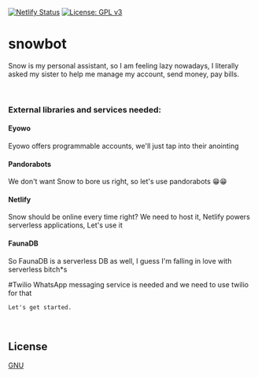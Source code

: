 [![Netlify Status](https://api.netlify.com/api/v1/badges/7c04f4a9-ba42-481c-8f65-d237016adbc3/deploy-status)](https://app.netlify.com/sites/snowbot/deploys)<space><space>
[![License: GPL v3](https://img.shields.io/badge/License-GPLv3-blue.svg)](https://www.gnu.org/licenses/gpl-3.0)<space><space>


# snowbot
Snow is my personal assistant, so I am feeling lazy nowadays, I literally asked my sister to help me manage my account, send money, pay bills.

&nbsp;
### External libraries and services needed:
#### Eyowo
Eyowo offers programmable accounts, we'll just tap into their anointing

#### Pandorabots
We don't want Snow to bore us right, so let's use pandorabots 😁😁

#### Netlify
Snow should be online every time right? We need to host it, Netlify powers serverless applications, Let's use it

#### FaunaDB
So FaunaDB is a serverless DB as well, I guess I'm falling in love with serverless bitch*s

#Twilio
WhatsApp messaging service is needed and we need to use twilio for that
```
Let's get started.
```

&nbsp;
## License
[GNU](https://choosealicense.com/licenses/gpl-3.0/)
